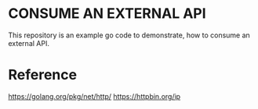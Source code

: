 # CONSUME AN EXTERNAL API
This repository is an example go code to demonstrate, how to consume an external API.

# Reference
https://golang.org/pkg/net/http/
https://httpbin.org/ip